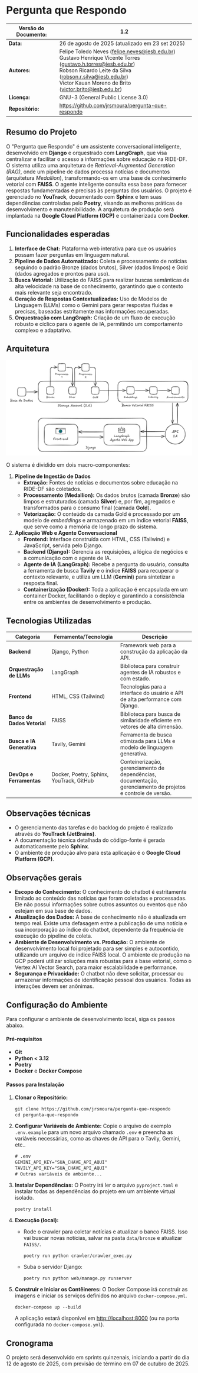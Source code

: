 # Pergunta que Respondo

| Versão do Documento: | 1.2 |
| --- | --- |
| **Data:** | 26 de agosto de 2025 (atualizado em 23 set 2025)|
| **Autores:** | Felipe Toledo Neves (felipe.neves@iesb.edu.br)<br />​Gustavo Henrique Vicente Torres (gustavo.h.torres@iesb.edu.br) <br />Robson Ricardo Leite da Silva (robson.r.silva@iesb.edu.br) <br />​Victor Kauan Moreno de Brito (victor.brito@iesb.edu.br) |
| **Licença:** | GNU-3 (General Public License 3.0) |
| **Repositório:** | <https://github.com/jrsmoura/pergunta-que-respondo> |



## Resumo do Projeto

O "Pergunta que Respondo" é um assistente conversacional inteligente, desenvolvido em **Django** e orquestrado com **LangGraph**, que visa centralizar e facilitar o acesso a informações sobre educação na RIDE-DF. O sistema utiliza uma arquitetura de *Retrieval-Augmented Generation (RAG)*, onde um pipeline de dados processa notícias e documentos (arquitetura *Medallion*), transformando-os em uma base de conhecimento vetorial com **FAISS**. O agente inteligente consulta essa base para fornecer respostas fundamentadas e precisas às perguntas dos usuários. O projeto é gerenciado no **YouTrack**, documentado com **Sphinx** e tem suas dependências controladas pelo **Poetry**, visando as melhores práticas de desenvolvimento e manutenibilidade. A arquitetura de produção será implantada na **Google Cloud Platform (GCP)** e containerizada com **Docker**.



## Funcionalidades esperadas

1. **Interface de Chat:** Plataforma web interativa para que os usuários possam fazer perguntas em linguagem natural.
2. **Pipeline de Dados Automatizado:** Coleta e processamento de notícias seguindo o padrão Bronze (dados brutos), Silver (dados limpos) e Gold (dados agregados e prontos para uso).
3. **Busca Vetorial:** Utilização do FAISS para realizar buscas semânticas de alta velocidade na base de conhecimento, garantindo que o contexto mais relevante seja encontrado.
4. **Geração de Respostas Contextualizadas:** Uso de Modelos de Linguagem (LLMs) como o Gemini para gerar respostas fluidas e precisas, baseadas estritamente nas informações recuperadas.
5. **Orquestração com LangGraph:** Criação de um fluxo de execução robusto e cíclico para o agente de IA, permitindo um comportamento complexo e adaptativo.



## Arquitetura

![Arquitetura do Sistema](images/architecture-v2.png)

O sistema é dividido em dois macro-componentes:

1. **Pipeline de Ingestão de Dados**
   * **Extração:** Fontes de notícias e documentos sobre educação na RIDE-DF são coletados.
   * **Processamento (Medallion):** Os dados brutos (camada **Bronze**) são limpos e estruturados (camada **Silver**) e, por fim, agregados e transformados para o consumo final (camada **Gold**).
   * **Vetorização:** O conteúdo da camada Gold é processado por um modelo de *embeddings* e armazenado em um índice vetorial **FAISS**, que serve como a memória de longo prazo do sistema.
2. **Aplicação Web e Agente Conversacional**
   * **Frontend:** Interface construída com HTML, CSS (Tailwind) e JavaScript, servida pelo Django.
   * **Backend (Django):** Gerencia as requisições, a lógica de negócios e a comunicação com o agente de IA.
   * **Agente de IA (LangGraph):** Recebe a pergunta do usuário, consulta a ferramenta de busca **Tavily** e o índice **FAISS** para recuperar o contexto relevante, e utiliza um LLM (**Gemini**) para sintetizar a resposta final.
   * **Containerização (Docker):** Toda a aplicação é encapsulada em um container Docker, facilitando o deploy e garantindo a consistência entre os ambientes de desenvolvimento e produção.

     

## Tecnologias Utilizadas

| Categoria | Ferramenta/Tecnologia | Descrição |
| --- | --- | --- |
| **Backend** | Django, Python | Framework web para a construção da aplicação da API. |
| **Orquestração de LLMs** | LangGraph | Biblioteca para construir agentes de IA robustos e com estado. |
| **Frontend** | HTML, CSS (Tailwind) | Tecnologias para a interface do usuário e API de alta performance com Django. |
| **Banco de Dados Vetorial** | FAISS | Biblioteca para busca de similaridade eficiente em vetores de alta dimensão. |
| **Busca e IA Generativa** | Tavily, Gemini | Ferramenta de busca otimizada para LLMs e modelo de linguagem generativa. |
| **DevOps e Ferramentas** | Docker, Poetry, Sphinx, YouTrack, GitHub | Conteinerização, gerenciamento de dependências, documentação, gerenciamento de projetos e controle de versão. |



## Observações técnicas

* O gerenciamento das tarefas e do backlog do projeto é realizado através do **YouTrack (JetBrains)**.
* A documentação técnica detalhada do código-fonte é gerada automaticamente pelo **Sphinx**.
* O ambiente de produção alvo para esta aplicação é o **Google Cloud Platform (GCP)**.

  

## Observações gerais

* **Escopo do Conhecimento:** O conhecimento do chatbot é estritamente limitado ao conteúdo das notícias que foram coletadas e processadas. Ele não possui informações sobre outros assuntos ou eventos que não estejam em sua base de dados.
* **Atualização dos Dados:** A base de conhecimento não é atualizada em tempo real. Existe uma defasagem entre a publicação de uma notícia e sua incorporação ao índice do chatbot, dependente da frequência de execução do pipeline de coleta.
* **Ambiente de Desenvolvimento vs. Produção:** O ambiente de desenvolvimento local foi projetado para ser simples e autocontido, utilizando um arquivo de índice FAISS local. O ambiente de produção na GCP poderá utilizar soluções mais robustas para a base vetorial, como o Vertex AI Vector Search, para maior escalabilidade e performance.
* **Segurança e Privacidade:** O chatbot não deve solicitar, processar ou armazenar informações de identificação pessoal dos usuários. Todas as interações devem ser anônimas.

  

## Configuração do Ambiente

Para configurar o ambiente de desenvolvimento local, siga os passos abaixo.

#### Pré-requisitos

* **Git**
* **Python < 3.12**
* **Poetry**
* **Docker** e **Docker Compose**

  
#### Passos para Instalação

1. **Clonar o Repositório:**

   ```
   git clone https://github.com/jrsmoura/pergunta-que-respondo
   cd pergunta-que-respondo
   ```

2. **Configurar Variáveis de Ambiente:** Copie o arquivo de exemplo `.env.example` para um novo arquivo chamado `.env` e preencha as variáveis necessárias, como as chaves de API para o Tavily, Gemini, etc..

   ```
   # .env
   GEMINI_API_KEY="SUA_CHAVE_API_AQUI"
   TAVILY_API_KEY="SUA_CHAVE_API_AQUI"
   # Outras variáveis de ambiente...
   ```

3. **Instalar Dependências:** O Poetry irá ler o arquivo `pyproject.toml` e instalar todas as dependências do projeto em um ambiente virtual isolado.

   ```
   poetry install
   ```

4. **Execução (local):** 

   - Rode o crawler para coletar notícias e atualizar o banco FAISS. Isso vai buscar novas notícias, salvar na pasta ```data/bronze``` e atualizar ```FAISS/```.

      ```
      poetry run python crawler/crawler_exec.py
      ```

   - Suba o servidor Django:

      ```
      poetry run python web/manage.py runserver
      ```

5. **Construir e Iniciar os Contêineres:** O Docker Compose irá construir as imagens e iniciar os serviços definidos no arquivo `docker-compose.yml`.

   ```
   docker-compose up --build
   ```

   A aplicação estará disponível em <http://localhost:8000> (ou na porta configurada no `docker-compose.yml`).

   

## Cronograma

O projeto será desenvolvido em sprints quinzenais, iniciando a partir do dia 12 de agosto de 2025, com previsão de término em 07 de outubro de 2025.